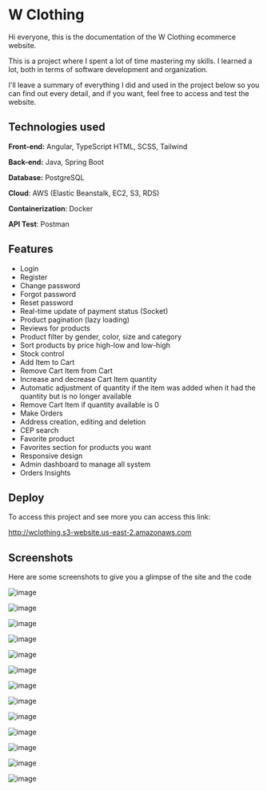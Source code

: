 
# W Clothing


Hi everyone, this is the documentation of the W Clothing ecommerce website.

This is a project where I spent a lot of time mastering my skills. I learned a lot, both in terms of software development and organization.

I'll leave a summary of everything I did and used in the project below so you can find out every detail, and if you want, feel free to access and test the website.
## Technologies used

**Front-end:** Angular, TypeScript HTML, SCSS, Tailwind

**Back-end:** Java, Spring Boot

**Database:** PostgreSQL

**Cloud**: AWS (Elastic Beanstalk, EC2, S3, RDS)

**Containerization**: Docker

**API Test**: Postman
## Features

- Login
- Register
- Change password
- Forgot password
- Reset password
- Real-time update of payment status (Socket)
- Product pagination (lazy loading)
- Reviews for products
- Product filter by gender, color, size and category
- Sort products by price high-low and low-high
- Stock control
- Add Item to Cart
- Remove Cart Item from Cart
- Increase and decrease Cart Item quantity
- Automatic adjustment of quantity if the item was added when it had the quantity but is no longer available
- Remove Cart Item if quantity available is 0
- Make Orders
- Address creation, editing and deletion
- CEP search
- Favorite product
- Favorites section for products you want
- Responsive design
- Admin dashboard to manage all system
- Orders Insights

## Deploy

To access this project and see more you can access this link:

http://wclothing.s3-website.us-east-2.amazonaws.com
## Screenshots
Here are some screenshots to give you a glimpse of the site and the code

![image](https://github.com/user-attachments/assets/e01dcfea-a824-462d-a8a8-2a6d40dd318b)

![image](https://github.com/user-attachments/assets/0e2dc870-9530-4cbf-975b-0449b6f36a52)

![image](https://github.com/user-attachments/assets/da88adca-b8e9-4069-84ae-460170b001b8)

![image](https://github.com/user-attachments/assets/1a1ce2bc-f270-4533-894e-2e360112a4a7)

![image](https://github.com/user-attachments/assets/78cac183-96d4-4466-a824-bf2c641a9077)

![image](https://github.com/user-attachments/assets/56626323-55cd-403a-9838-554820a62312)

![image](https://github.com/user-attachments/assets/e6f37885-e335-4f5f-a0fe-ef8975c09624)

![image](https://github.com/user-attachments/assets/648b03ed-6714-43a5-bcca-5b513c51d444)

![image](https://github.com/user-attachments/assets/1eeb4a41-2883-4bd2-8d4d-557c8b360e1c)

![image](https://github.com/user-attachments/assets/0d32cf96-50a5-42fb-800f-0bc81bd2cd94)

![image](https://github.com/user-attachments/assets/91ae8a89-2383-4089-9d41-7b3f692659fd)

![image](https://github.com/user-attachments/assets/4e89971e-b09f-4279-a8b9-660d23b51766)

![image](https://github.com/user-attachments/assets/b2be87f6-88b9-4276-ae46-9b37721fee6d)

